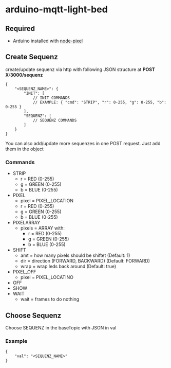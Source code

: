 # arduino-mqtt-light-bed
## Required
* Arduino installed with [node-pixel](https://github.com/ajfisher/node-pixel)

## Create Sequenz
create/update sequenz via http with following JSON structure at **POST X:3000/sequenz**
```
{
    "<SEQUENZ_NAME>": {
        "INIT": [
            // INIT COMMANDS
            // EXAMPLE: { "cmd": "STRIP", "r": 0-255, "g": 0-255, "b": 0-255 }
        ],
        "SEQUENZ": [
            // SEQUENZ COMMANDS
        ]
    }
}
```
You can also add/update more sequenzes in one POST request. Just add them in the object
### Commands
* STRIP
    * r = RED (0-255)
    * g = GREEN (0-255)
    * b = BLUE (0-255)
* PIXEL
    * pixel = PIXEL_LOCATION
    * r = RED (0-255)
    * g = GREEN (0-255)
    * b = BLUE (0-255)
* PIXELARRAY
    * pixels = ARRAY with:
        * r = RED (0-255)
        * g = GREEN (0-255)
        * b = BLUE (0-255)
* SHIFT
    * amt = how many pixels should be shiftet (Default: 1)
    * dir = direction (FORWARD, BACKWARD) (Default: FORWARD)
    * wrap = wrap leds back around (Default: true)
* PIXEL_OFF
    * pixel = PIXEL_LOCATINO
* OFF
* SHOW
* WAIT
    * wait = frames to do nothing
## Choose Sequenz
Choose SEQUENZ in the baseTopic with JSON in val
### Example
```
{
    "val": "<SEQUENZ_NAME>"
}
```